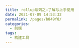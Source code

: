 ```yaml
---
title: rollup系列之—了解与上手使用
date: 2021-07-09 14:53:32
permalink: /pages/b849f8/
categories:
  - 前端
tags:
  - 构建工具
---
```

